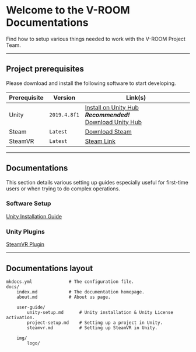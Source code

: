 # Welcome to the V-ROOM Documentations

Find how to setup various things needed to work with the V-ROOM Project Team.

---

## Project prerequisites

Please download and install the following software to start developing.

| Prerequisite | Version      | Link(s)                                                      |
| ------------ | ------------ | ------------------------------------------------------------ |
| Unity        | `2019.4.8f1` | [Install on Unity Hub](unityhub://2018.4.8f1/9bc9d983d803) &nbsp;&nbsp;&nbsp;&nbsp;&nbsp;&nbsp;&nbsp;&nbsp; ***Recommended!***<br />[Download Unity Hub](https://unity3d.com/get-unity/download) | [Direct Link](https://public-cdn.cloud.unity3d.com/hub/prod/UnityHubSetup.exe) <br />[[Win] Download Editor (.exe)](https://download.unity3d.com/download_unity/9bc9d983d803/Windows64EditorInstaller/UnitySetup64-2018.4.8f1.exe)<br />[[Mac] Download Editor (.dmg)](https://unity3d.com/get-unity/download?thank-you=update&download_nid=62959&os=Mac)<br /> |
| Steam        | `Latest`     | [Download Steam](https://store.steampowered.com/about/)      |
| SteamVR      | `Latest`     | [Steam Link](https://store.steampowered.com/app/250820/SteamVR/) |

---

## Documentations

This section details various setting up guides especially useful for first-time users or when trying to do complex operations.

### Software Setup

[Unity Installation Guide](user-guide/unity-setup/index.html)

### Unity Plugins

[SteamVR Plugin](user-guide/steamvr/index.html)

---

## Documentations layout

```
mkdocs.yml    			# The configuration file.
docs/
    index.md  			# The documentation homepage.
    about.md			# About us page.
    
	user-guide/
        unity-setup.md		# Unity installation & Unity License activation.
        project-setup.md	# Setting up a project in Unity.
        steamvr.md			# Setting up SteamVR in Unity.

    img/
        logo/
```


